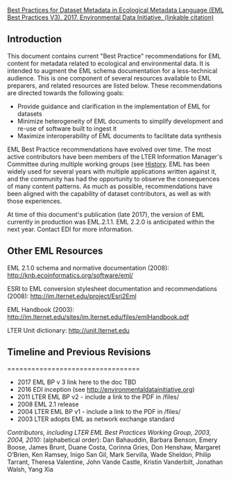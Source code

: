 <!-- page title:  Best Practices for Dataset Metadata in Ecological Metadata Language (EML) -->
[Best Practices for Dataset Metadata in Ecological Metadata Language (EML Best Practices V3). 2017. Environmental Data Initiative. (linkable citation)](http://link/here.)

## <a name="introduction"></a>Introduction

This document contains current "Best Practice" recommendations for EML content for metadata related to ecological and environmental data. It is intended to augment the EML schema documentation for a less-technical audience. This is one component of several resources available to EML preparers, and related resources are listed below. These recommendations are directed towards the following goals:

- Provide guidance and clarification in the implementation of EML for datasets
- Minimize heterogeneity of EML documents to simplify development and re-use of software built to ingest it
- Maximize interoperability of EML documents to facilitate data synthesis

EML Best Practice recommendations have evolved over time. The most active contributors have been members of the LTER Information Manager's Committee during multiple working groups (see [History](#history). EML has been widely used for several years with multiple applications written against it, and the community has had the opportunity to observe the consequences of many content patterns. As much as possible, recommendations have been aligned with the capability of dataset contributors, as well as with those experiences. 

At time of this document's publication (late 2017), the version of EML currently in production was EML.2.1.1. EML 2.2.0 is anticipated within the next year. Contact <a mailto="info@environmentalDataInitiative.org">EDI</a> for more information.

## <a name="other-resources">Other EML Resources

EML 2.1.0 schema and normative documentation (2008):
<http://knb.ecoinformatics.org/software/eml/>

ESRI to EML conversion stylesheet documentation and recommendations (2008):
<http://im.lternet.edu/project/Esri2Eml>

EML Handbook (2003):
<http://im.lternet.edu/sites/im.lternet.edu/files/emlHandbook.pdf>

LTER Unit dictionary: <http://unit.lternet.edu>



## <a name="history">Timeline and Previous Revisions
=================================
* 2017 EML BP v 3 link here to the doc TBD
* 2016 EDI inception (see http://environmentaldatainitiative.org)
* 2011 LTER EML BP v2 - include a link to the PDF in /files/
* 2008 EML 2.1 release
* 2004 LTER EML BP v1 - include a link to the PDF in /files/
* 2003 LTER adopts EML as network exchange standard

*Contributors, including LTER EML Best Practices Working Group, 2003, 2004, 2010:* 
(alphabetical order): 
Dan Bahauddin, Barbara Benson, Emery Boose, James Brunt, Duane Costa, Corinna Gries, Don Henshaw, Margaret O’Brien, Ken Ramsey, Inigo San Gil, Mark Servilla, Wade Sheldon, Philip Tarrant, Theresa Valentine, John Vande Castle, Kristin Vanderbilt, Jonathan Walsh, Yang Xia 



